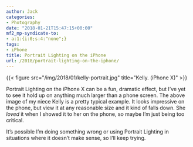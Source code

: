 ```yaml
---
author: Jack
categories:
- Photography
date: "2018-01-21T15:47:15+00:00"
mf2_mp-syndicate-to:
- a:1:{i:0;s:4:"none";}
tags:
- iPhone
title: Portrait Lighting on the iPhone
url: /2018/portrait-lighting-on-the-iphone/
---
```


{{< figure src="/img/2018/01/kelly-portrait.jpg" title="Kelly. (iPhone X)" >}}

Portrait Lighting on the iPhone X can be a fun, dramatic effect, but I’ve yet to see it hold up on anything much larger than a phone screen. The above image of my niece Kelly is a pretty typical example. It looks impressive on the phone, but view it at any reasonable size and it kind of falls down. She _loved_ it when I showed it to her on the phone, so maybe I’m just being too critical.

It’s possible I’m doing something wrong or using Portrait Lighting in situations where it doesn’t make sense, so I’ll keep trying.